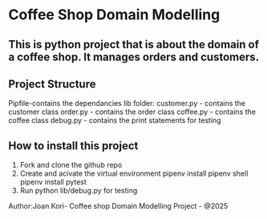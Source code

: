 # Coffee Shop Domain Modelling

## This is python project that is about the domain of a coffee shop. It manages orders and customers.

## Project Structure
Pipfile-contains the dependancies
lib folder:
   customer.py - contains the customer class
   order.py - contains the order class
   coffee.py - contains the coffee class
   debug.py - contains the print statements for testing

## How to install this project
1. Fork and clone the github repo
2. Create and acivate the virtual environment
  pipenv install
  pipenv shell
  pipenv install pytest
3. Run python lib/debug.py for testing

Author:Joan Kori- Coffee shop Domain Modelling Project - @2025